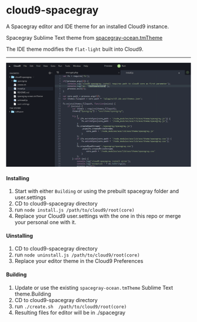# cloud9-spacegray

A Spacegray editor and IDE theme for an installed Cloud9 instance.

Spacegray Sublime Text theme from [spacegray-ocean.tmTheme](https://github.com/kkga/spacegray)

The IDE theme modifies the `flat-light` built into Cloud9.

***

![image](Theme-Screenshot.png)

#### Installing

1. Start with either `Building` or using the prebuilt spacegray folder and
user.settings
2. CD to cloud9-spacegray directory
3. run ```node install.js /path/to/cloud9/root(core)```
3. Replace your Cloud9 user.settings with the one in this repo or merge your
personal one with it.

#### Uinstalling

1. CD to cloud9-spacegray directory
2. run ```node uninstall.js /path/to/cloud9/root(core)```
3. Replace your editor theme in the Cloud9 Preferences

#### Building

1. Update or use the existing `spacegray-ocean.tmTheme` Sublime Text theme.Building
2. CD to cloud9-spacegray directory
3. run ```./create.sh  /path/to/cloud9/root(core)```
4. Resulting files for editor will be in ./spacegray